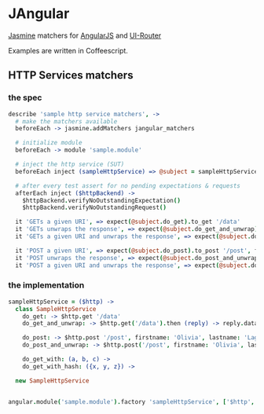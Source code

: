 # JAngular

[Jasmine](http://jasmine.github.io/) matchers for [AngularJS](https://angularjs.org/) and [UI-Router](https://angular-ui.github.io/ui-router/)

Examples are written in Coffeescript.

## HTTP Services matchers

### the spec

``` Coffeescript
describe 'sample http service matchers', ->
  # make the matchers available
  beforeEach -> jasmine.addMatchers jangular_matchers

  # initialize module
  beforeEach -> module 'sample.module'

  # inject the http service (SUT)
  beforeEach inject (sampleHttpService) => @subject = sampleHttpService

  # after every test assert for no pending expectations & requests
  afterEach inject ($httpBackend) ->
    $httpBackend.verifyNoOutstandingExpectation()
    $httpBackend.verifyNoOutstandingRequest()

  it 'GETs a given URI', => expect(@subject.do_get).to_get '/data'
  it 'GETs unwraps the response', => expect(@subject.do_get_and_unwrap).to_unwrap_get()
  it 'GETs a given URI and unwraps the response', => expect(@subject.do_get_and_unwrap).to_get_and_unwrap '/data'

  it 'POST a given URI', => expect(@subject.do_post).to_post '/post', firstname: 'Olivia', lastname: 'Lago'
  it 'POST unwraps the response', => expect(@subject.do_post_and_unwrap).to_unwrap_post()
  it 'POST a given URI and unwraps the response', => expect(@subject.do_post_and_unwrap).to_post_and_unwrap '/post', firstname: 'Olivia', lastname: 'Lago'
```

### the implementation

``` Coffeescript
sampleHttpService = ($http) ->
  class SampleHttpService
    do_get: -> $http.get '/data'
    do_get_and_unwrap: -> $http.get('/data').then (reply) -> reply.data

    do_post: -> $http.post '/post', firstname: 'Olivia', lastname: 'Lago'
    do_post_and_unwrap: -> $http.post('/post', firstname: 'Olivia', lastname: 'Lago').then (reply) -> reply.data

    do_get_with: (a, b, c) ->
    do_get_with_hash: ({x, y, z}) ->

  new SampleHttpService


angular.module('sample.module').factory 'sampleHttpService', ['$http', sampleHttpService]

```

